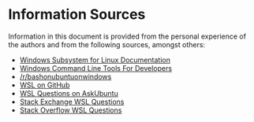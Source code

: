 # Information Sources
Information in this document is provided from the personal experience
of the authors and from the following sources, amongst others:

- [Windows Subsystem for Linux Documentation](
https://docs.microsoft.com/en-us/windows/wsl/about)
- [Windows Command Line Tools For Developers](
https://blogs.microsoft.com/commandline/)
- [/r/bashonubuntuonwindows](
https://www.reddit.com/r/bashonubuntuonwindows/)
- [WSL on GitHub](https://github.com/Microsoft/WSL)
- [WSL Questions on AskUbuntu](
https://askubuntu.com/questions/tagged/wsl)
- [Stack Exchange WSL Questions](https://stackexchange.com/search?q=wsl)
- [Stack Overflow WSL Questions](
https://stackoverflow.com/questions/tagged/windows-subsystem-for-linux)
